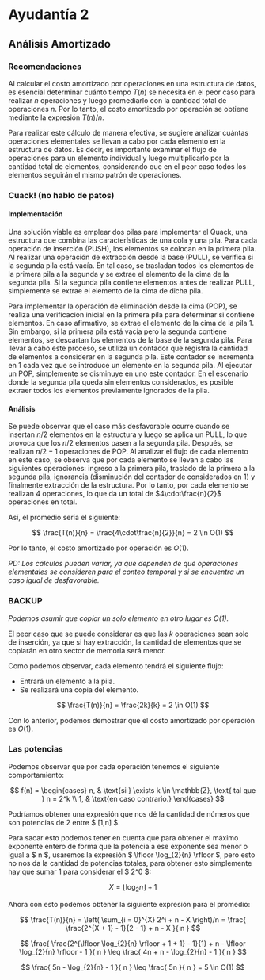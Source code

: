 # Ayudantía 2
## Análisis Amortizado
### Recomendaciones

Al calcular el costo amortizado por operaciones en una estructura de datos, es esencial determinar cuánto tiempo $T(n)$ se necesita en el peor caso para realizar $n$ operaciones y luego promediarlo con la cantidad total de operaciones $n$. Por lo tanto, el costo amortizado por operación se obtiene mediante la expresión $T(n)/n$.

Para realizar este cálculo de manera efectiva, se sugiere analizar cuántas operaciones elementales se llevan a cabo por cada elemento en la estructura de datos. Es decir, es importante examinar el flujo de operaciones para un elemento individual y luego multiplicarlo por la cantidad total de elementos, considerando que en el peor caso todos los elementos seguirán el mismo patrón de operaciones.

### Cuack! (no hablo de patos)

#### Implementación

Una solución viable es emplear dos pilas para implementar el Quack, una estructura que combina las características de una cola y una pila. Para cada operación de inserción (PUSH), los elementos se colocan en la primera pila. Al realizar una operación de extracción desde la base (PULL), se verifica si la segunda pila está vacía. En tal caso, se trasladan todos los elementos de la primera pila a la segunda y se extrae el elemento de la cima de la segunda pila. Si la segunda pila contiene elementos antes de realizar PULL, simplemente se extrae el elemento de la cima de dicha pila.

Para implementar la operación de eliminación desde la cima (POP), se realiza una verificación inicial en la primera pila para determinar si contiene elementos. En caso afirmativo, se extrae el elemento de la cima de la pila 1. Sin embargo, si la primera pila está vacía pero la segunda contiene elementos, se descartan los elementos de la base de la segunda pila. Para llevar a cabo este proceso, se utiliza un contador que registra la cantidad de elementos a considerar en la segunda pila. Este contador se incrementa en 1 cada vez que se introduce un elemento en la segunda pila. Al ejecutar un POP, simplemente se disminuye en uno este contador. En el escenario donde la segunda pila queda sin elementos considerados, es posible extraer todos los elementos previamente ignorados de la pila.

#### Análisis

Se puede observar que el caso más desfavorable ocurre cuando se insertan $n/2$ elementos en la estructura y luego se aplica un PULL, lo que provoca que los $n/2$ elementos pasen a la segunda pila. Después, se realizan $n/2 - 1$ operaciones de POP. Al analizar el flujo de cada elemento en este caso, se observa que por cada elemento se llevan a cabo las siguientes operaciones: ingreso a la primera pila, traslado de la primera a la segunda pila, ignorancia (disminución del contador de considerados en 1) y finalmente extracción de la estructura. Por lo tanto, por cada elemento se realizan $4$ operaciones, lo que da un total de $4\cdot\frac{n}{2}$ operaciones en total.

Así, el promedio sería el siguiente:

$$
\frac{T(n)}{n} = \frac{4\cdot\frac{n}{2}}{n} = 2 \in O(1) 
$$

Por lo tanto, el costo amortizado por operación es $O(1)$.

_PD: Los cálculos pueden variar, ya que dependen de qué operaciones elementales se consideren para el conteo temporal y si se encuentra un caso igual de desfavorable._

### BACKUP

_Podemos asumir que copiar un solo elemento en otro lugar es O(1)._

El peor caso que se puede considerar es que las $k$ operaciones sean solo de inserción, ya que si hay extracción, la cantidad de elementos que se copiarán en otro sector de memoria será menor.

Como podemos observar, cada elemento tendrá el siguiente flujo:
- Entrará un elemento a la pila.
- Se realizará una copia del elemento.

$$
\frac{T(n)}{n} = \frac{2k}{k} = 2 \in O(1)
$$

Con lo anterior, podemos demostrar que el costo amortizado por operación es $O(1)$.

### Las potencias
Podemos observar que por cada operación tenemos el siguiente comportamiento: 

$$
f(n) = \begin{cases} 
n, & \text{si } \exists k \in \mathbb{Z}, \text{ tal que } n = 2^k \\
1, & \text{en caso contrario.}
\end{cases}
$$

Podríamos obtener una expresión que nos dé la cantidad de números que son potencias de 2 entre $ [1,n] $.

Para sacar esto podemos tener en cuenta que para obtener el máximo exponente entero de forma que la potencia a ese exponente sea menor o igual a $ n $, usaremos la expresión $ \lfloor \log_{2}{n} \rfloor $, pero esto no nos da la cantidad de potencias totales, para obtener esto simplemente hay que sumar 1 para considerar el $ 2^0 $:

$$
X = \lfloor \log_{2}{n} \rfloor + 1
$$

Ahora con esto podemos obtener la siguiente expresión para el promedio:

$$
\frac{T(n)}{n} = 
\left( \sum_{i = 0}^{X} 2^i + n - X  \right)/n =
\frac{
    \frac{2^{X + 1} - 1}{2 - 1} + n - X
}{
    n
}
$$

$$
\frac{
    \frac{2^{\lfloor \log_{2}{n} \rfloor + 1 + 1} - 1}{1} + n - \lfloor \log_{2}{n} \rfloor - 1
}{
    n
} \leq \frac{
    4n + n -  \log_{2}{n}  - 1
}{
    n
}
$$

$$
\frac{
    5n - \log_{2}{n} - 1
}{
    n
} \leq 
\frac{
    5n
}{
    n
} = 5 \in O(1)
$$
